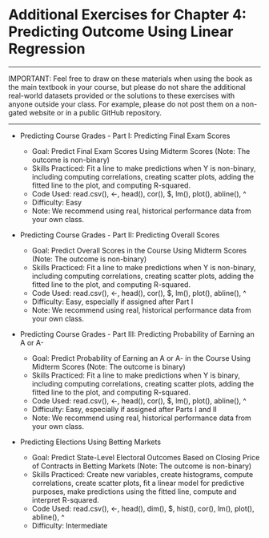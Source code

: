 # Additional Exercises for Chapter 4: Predicting Outcome Using Linear Regression 

****************************************************************************************************
IMPORTANT: Feel free to draw on these materials when using the book as the main textbook in your course, but please do not share the additional real-world datasets provided or the solutions to these exercises with anyone outside your class. For example, please do not post them on a non-gated website or in a public GitHub repository.
****************************************************************************************************

* Predicting Course Grades - Part I: Predicting Final Exam Scores
   * Goal: Predict Final Exam Scores Using Midterm Scores (Note: The outcome is non-binary)
   * Skills Practiced: Fit a line to make predictions when Y is non-binary, including computing correlations, creating scatter plots, adding the fitted line to the plot, and computing R-squared.
   * Code Used: read.csv(), <-, head(), cor(), $, lm(), plot(), abline(), ^
   * Difficulty: Easy
   * Note: We recommend using real, historical performance data from your own class.

* Predicting Course Grades - Part II: Predicting Overall Scores
   * Goal: Predict Overall Scores in the Course Using Midterm Scores (Note: The outcome is non-binary)
   * Skills Practiced: Fit a line to make predictions when Y is non-binary, including computing correlations, creating scatter plots, adding the fitted line to the plot, and computing R-squared.
   * Code Used: read.csv(), <-, head(), cor(), $, lm(), plot(), abline(), ^
   * Difficulty: Easy, especially if assigned after Part I
   * Note: We recommend using real, historical performance data from your own class.

* Predicting Course Grades - Part III: Predicting Probability of Earning an A or A-
   * Goal: Predict Probability of Earning an A or A- in the Course Using Midterm Scores (Note: The outcome is binary)
   * Skills Practiced: Fit a line to make predictions when Y is binary, including computing correlations, creating scatter plots, adding the fitted line to the plot, and computing R-squared.
   * Code Used: read.csv(), <-, head(), cor(), $, lm(), plot(), abline(), ^
   * Difficulty: Easy, especially if assigned after Parts I and II
   * Note: We recommend using real, historical performance data from your own class.

* Predicting Elections Using Betting Markets
   * Goal: Predict State-Level Electoral Outcomes Based on Closing Price of Contracts in Betting Markets (Note: The outcome is non-binary)
   * Skills Practiced: Create new variables, create histograms, compute correlations, create scatter plots, fit a linear model for predictive purposes, make predictions using the fitted line, compute and interpret R-squared.
   * Code Used: read.csv(), <-, head(), dim(), $, hist(), cor(), lm(), plot(), abline(), ^
   * Difficulty: Intermediate
